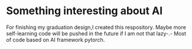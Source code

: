 # Something interesting about AI
For finishing my graduation design,I created this respository.
Maybe more self-learning code will be pushed in the future if I am not that lazy-.-
Most of code based on AI framework pytorch.